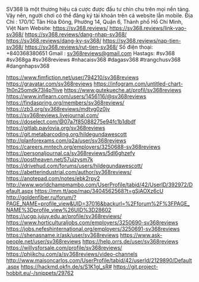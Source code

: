 

SV368 là một thương hiệu cá cược được đầu tư chỉn chu trên mọi nền tảng. Vậy nên, người chơi có thể đăng ký tài khoản trên cả website lẫn mobile.
Địa Chỉ : 170/1C Tân Hòa Đông, Phường 14, Quận 6, Thành phố Hồ Chí Minh, Việt Nam
Website: https://sv368.reviews/
https://sv368.reviews/link-vao-sv368/
https://sv368.reviews/dang-nhap-sv368/
https://sv368.reviews/dang-ky-sv368/
https://sv368.reviews/nap-tien-sv368/
https://sv368.reviews/rut-tien-sv368/
Số điện thoại: +840368380651
Gmail : sv368reviews@gmail.com
Hastags: #sv368 #sv368ga #sv368reviews #nhacaisv368 #dagasv368 #trangchusv368 #dangnhapsv368

https://www.fimfiction.net/user/794210/sv368reviews
https://gravatar.com/sv368reviews
https://infogram.com/untitled-chart-1h0n25omdk73l4p?live
https://www.gutekueche.at/profil/sv368reviews
https://www.inflearn.com/users/1456116/@sv368reviews
https://findaspring.org/members/sv368reviews/
https://zb3.org/sv368reviews/mdtvg0z0jv
https://sv368reviews.livejournal.com/
https://doselect.com/@07a7f85088275e94fc1b1dbdf
https://gitlab.pavlovia.org/sv368reviews
https://git.metabarcoding.org/hildegundawescott
http://planforexams.com/q2a/user/sv368reviews
https://careers.mntech.org/employers/3250688-sv368reviews
https://personaljournal.ca/sv368reviews/5dl6ghzefy
https://postheaven.net/57uizysm7k
https://drivehud.com/forums/users/hildegundawescott/
https://abetterindustrial.com/author/sv368reviews/
https://anotepad.com/notes/ebk2rpy2
http://www.worldchampmambo.com/UserProfile/tabid/42/UserID/392972/Default.aspx
https://mm.tt/app/map/3404562568?t=gSjAOXz6cU
http://goldenfiber.ru/forum/?PAGE_NAME=profile_view&UID=37016&backurl=%2Fforum%2F%3FPAGE_NAME%3Dprofile_view%26UID%3D28602
https://ucgp.jujuy.edu.ar/profile/sv368reviews/
https://www.horticulturaljobs.com/employers/3250690-sv368reviews
https://jobs.nefeshinternational.org/employers/3250691-sv368reviews
https://shenasname.ir/ask/user/sv368reviews
https://www.ask-people.net/user/sv368reviews
https://help.orrs.de/user/sv368reviews
https://willysforsale.com/profile/sv368reviews/
https://phijkchu.com/a/sv368reviews/video-channels
http://www.maisoncarlos.com/UserProfile/tabid/42/userId/2129890/Default.aspx
https://hackmd.okfn.de/s/S1K1gl_sR#
https://git.project-hobbit.eu/-/snippets/29762
